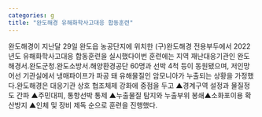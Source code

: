 ```yaml
---
categories: g
title: "완도해경 유해화학사고대응 합동훈련"
---
```

완도해경이 지난달 29일 완도읍 농공단지에 위치한 (구)완도해경 전용부두에서 2022년도 유해화학사고대응 합동훈련을 실시했다이번 훈련에는 지역 재난대응기관인 완도해경서․완도군청․완도소방서․해양환경공단 60명과 선박 4척 등이 동원됐으며, 저인망어선 기관실에서 냉매파이프가 파공 돼 유해물질인 암모니아가 누출되는 상황을 가정했다.완도해경은 대응기관 상호 협조체제 강화에 중점을 두고 ▲경계구역 설정과 물질정도 간파 ▲주민대피, 통항선박 통제 ▲누출물질 탐지와 누출부위 봉쇄▲소화포이용 확산방지 ▲인체 및 장비 제독 순으로 훈련을 진행했다.